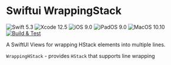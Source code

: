 # Swiftui WrappingStack

![Swift 5.3](https://img.shields.io/badge/Swift-5.3-FA5B2C) ![Xcode 12.5](https://img.shields.io/badge/Xcode-12-44B3F6) ![iOS 9.0](https://img.shields.io/badge/iOS-8.0-178DF6) ![iPadOS 9.0](https://img.shields.io/badge/iPadOS-8.0-178DF6) ![MacOS 10.10](https://img.shields.io/badge/MacOS-10.10-178DF6) [![Build & Test](https://github.com/diniska/swiftui-wrapping-stack/actions/workflows/test.yml/badge.svg)](https://github.com/diniska/swiftui-wrapping-stack/actions/workflows/test.yml)

A SwiftUI Views for wrapping HStack elements into multiple lines.

`WrappingHStack` - provides `HStack` that supports line wrapping
